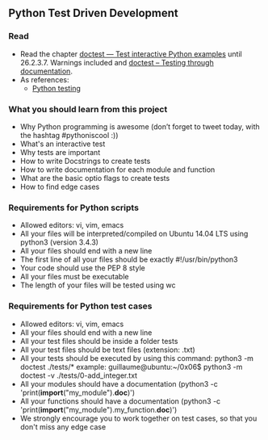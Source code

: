 ## Python Test Driven Development

### Read

* Read the chapter [doctest — Test interactive Python examples](https://docs.python.org/3.4/library/doctest.html) until 26.2.3.7. Warnings included and [doctest – Testing through documentation](https://pymotw.com/2/doctest/).
* As references:
  * [Python testing](http://uhs.es/Python.Testing.Beginner%27s.Guide.Daniel.Arbuckle.2010.pdf)

### What you should learn from this project

- Why Python programming is awesome (don’t forget to tweet today, with the hashtag #pythoniscool :))
- What's an interactive test
- Why tests are important
- How to write Docstrings to create tests
- How to write documentation for each module and function
- What are the basic optio flags to create tests
- How to find edge cases

### Requirements for Python scripts

- Allowed editors: vi, vim, emacs
- All your files will be interpreted/compiled on Ubuntu 14.04 LTS using python3 (version 3.4.3)
- All your files should end with a new line
- The first line of all your files should be exactly #!/usr/bin/python3
- Your code should use the PEP 8 style
- All your files must be executable
- The length of your files will be tested using wc

### Requirements for Python test cases

- Allowed editors: vi, vim, emacs
- All your files should end with a new line
- All your test files should be inside a folder tests
- All your test files should be text files (extension: .txt)
- All your tests should be executed by using this command: python3 -m doctest ./tests/*
example: guillaume@ubuntu:~/0x06$ python3 -m doctest -v ./tests/0-add_integer.txt
- All your modules should have a documentation (python3 -c 'print(__import__("my_module").__doc__)')
- All your functions should have a documentation (python3 -c 'print(__import__("my_module").my_function.__doc__)')
- We strongly encourage you to work together on test cases, so that you don't miss any edge case
